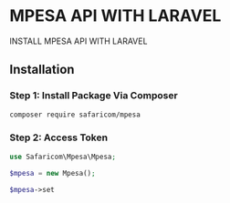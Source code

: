 # MPESA API WITH LARAVEL

INSTALL MPESA API WITH LARAVEL

## Installation

### Step 1: Install Package Via Composer

```bash
composer require safaricom/mpesa
```

### Step 2: Access Token

```php
use Safaricom\Mpesa\Mpesa;

$mpesa = new Mpesa();

$mpesa->set

```
